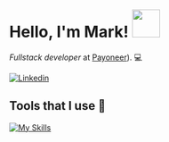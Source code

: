 # Hello, I'm Mark! <img src="https://media.giphy.com/media/KzJkzjggfGN5Py6nkT/giphy.gif" width="50px" height="50px" />
*Fullstack developer* at [Payoneer](https://www.payoneer.com/)). 💻

[![Linkedin](https://img.shields.io/badge/LinkedIn-blue?logo=linkedin&logoColor=white&style=for-the-badge)](https://www.linkedin.com/in/mkpoliatskin/)
## Tools that I use :toolbox:
[![My Skills](https://skillicons.dev/icons?i=git,dotnet,mongo,react,nodejs,materialui,tailwindcss,jquery,netlify)](https://skillicons.dev)

